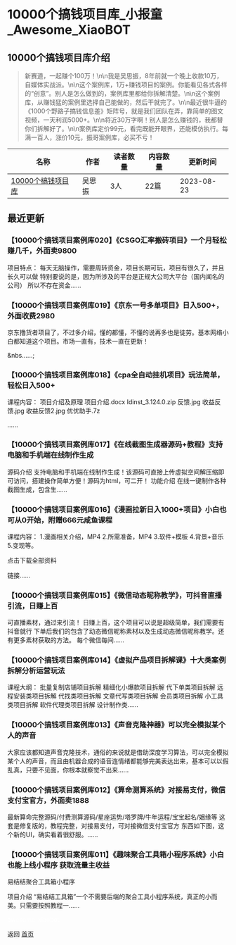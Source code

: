 # 10000个搞钱项目库_小报童_Awesome_XiaoBOT

## 10000个搞钱项目库介绍
> 新赛道，一起赚个100万！\n\n我是吴思振，8年前就一个晚上收款10万，自媒体实战派。\n\n这个案例库，1万+赚钱项目的案例。你能看见各式各样的“创意”。别人是怎么做到的，案例库里都给你拆解清楚。\n\n这个案例库，从赚钱猛的案例里选择自己能做的，然后干就完了。\n\n最近很牛逼的《1000个野路子搞钱信息差》矩阵号，就是我们团队在弄，靠简单的图文视频，一天利润5000+。\n\n将近30万字啊！别人是怎么赚钱的，我都替你们拆解好了。\n\n案例库定价99元，看完既能开眼界，还能模仿执行。每满一百人，涨价10元，振哥案例库，必买不亏！  
  


|名称|作者|读者数量|内容数量|更新时间|
|---|---|---|---|---|
|[10000个搞钱项目库](https://xiaobot.net/p/WSZ?refer=9c3f1c95-a052-465a-9902-f6d75080262a)|吴思振|3人|22篇|2023-08-23|

## 最近更新
### 【10000个搞钱项目案例库020】《CSGO汇率搬砖项目》一个月轻松赚几千，外面卖9800

项目特点： 每天无脑操作，需要周转资金，项目长期可玩，项目有很久了，并且长久可以做 特别要说的是，因为所涉及的平台是正规大公司大平台（国内闻名的公司）
所以不存在资金......

### 【10000个搞钱项目案例库019】《京东一号多单项目》日入500+，外面收费2980

京东撸货者项目了，不过多介绍，懂的都懂，不懂的说再多也是徒劳。基本网络小白都知道这个项目。市场一直有，技术一直在更新！



&nbs......;

### 【10000个搞钱项目案例库018】《cpa全自动挂机项目》玩法简单，轻松日入500+

课程内容： 项目介绍及原理 项目介绍.docx Idinst_3.124.0.zip 反馈.jpg 收益反馈.jpg 收益反馈2.jpg 优优助手.7z

......

### 【10000个搞钱项目案例库017】《在线截图生成器源码+教程》支持电脑和手机端在线制作生成

源码介绍 支持电脑和手机端在线制作生成！该源码可直接上传虚拟空间解压缩即可访问，搭建操作简单方便！源码为html，可二开！ 功能介绍
在线一键制作各种截图生成，包含生......

### 【10000个搞钱项目案例库016】《漫画拉新日入1000+项目》小白也可从0开始，附赠666元咸鱼课程

课程内容： 1.漫画相关介绍，MP4 2.所需准备，MP4 3.软件+模板 4.背景+音乐 5.变现等。

点击下载全部资料

链接......

### 【10000个搞钱项目案例库015】《微信动态昵称教学》，可抖音直播引流，日赚上百

可直播素材，通过来引流！ 日赚上百，这个项目可以说是超级简单，我们需要有抖音就行
下单后我们的包含了动态微信昵称素材以及生成动态微信昵称教学。还有更多素材获取的方法。 每个微信每间......

### 【10000个搞钱项目案例库014】《虚拟产品项目拆解课》十大类案例拆解分析运营玩法

课程大纲： 批量复制店铺项目拆解 精细化小爆款项目拆解 代下单类项目拆解 远程安装类项目拆解 代找类项目拆解 文章代写类项目拆解 会员类项目拆解
小工具类项目拆解 软件代理类项目拆解 设计制作类......

### 【10000个搞钱项目案例库013】《声音克隆神器》可以完全模拟某个人的声音

大家应该都知道声音克隆技术，通俗的来说就是借助深度学习算法，可以完全模拟某个人的声音，而且由机器合成的语音连情绪都能够完美表达出来，基本可以以假乱真，只要不见面，你根本就察觉不出来......

### 【10000个搞钱项目案例库012】《算命测算系统》对接易支付，微信支付宝官方，外面卖1888

最新算命完整源码/付费测算源码/星座运势/塔罗牌/牛年运程/宝宝起名/姻缘等 这套是修复版的，教程完整，对接易支付，可对接微信支付宝官方
东西如下图，这个新的UI，确实看着很舒服。......

### 【10000个搞钱项目案例库011】《趣味聚合工具箱小程序系统》小白也能上线小程序 获取流量主收益



易结结聚合工具箱小程序



项目介绍 “易结结工具箱”一个不需要后端的聚合工具小程序系统，真正的小而美。只需要按照教程一......


<a href="https://github.com/Reno9527/awesome-xiaobot" style="color: white; text-decoration: none;">awesome-xiaobot</a>

返回 [首页](../README.md)
